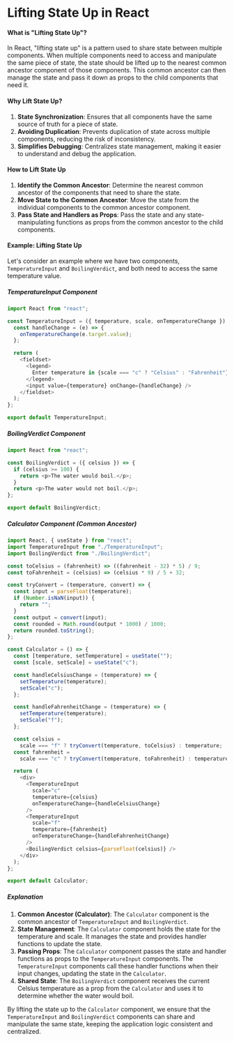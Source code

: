 # Lifting State Up in React

#### What is "Lifting State Up"?

In React, "lifting state up" is a pattern used to share state between multiple components. When multiple components need to access and manipulate the same piece of state, the state should be lifted up to the nearest common ancestor component of those components. This common ancestor can then manage the state and pass it down as props to the child components that need it.

#### Why Lift State Up?

1. **State Synchronization**: Ensures that all components have the same source of truth for a piece of state.
2. **Avoiding Duplication**: Prevents duplication of state across multiple components, reducing the risk of inconsistency.
3. **Simplifies Debugging**: Centralizes state management, making it easier to understand and debug the application.

#### How to Lift State Up

1. **Identify the Common Ancestor**: Determine the nearest common ancestor of the components that need to share the state.
2. **Move State to the Common Ancestor**: Move the state from the individual components to the common ancestor component.
3. **Pass State and Handlers as Props**: Pass the state and any state-manipulating functions as props from the common ancestor to the child components.

#### Example: Lifting State Up

Let's consider an example where we have two components, `TemperatureInput` and `BoilingVerdict`, and both need to access the same temperature value.

##### TemperatureInput Component

```javascript
import React from "react";

const TemperatureInput = ({ temperature, scale, onTemperatureChange }) => {
  const handleChange = (e) => {
    onTemperatureChange(e.target.value);
  };

  return (
    <fieldset>
      <legend>
        Enter temperature in {scale === "c" ? "Celsius" : "Fahrenheit"}:
      </legend>
      <input value={temperature} onChange={handleChange} />
    </fieldset>
  );
};

export default TemperatureInput;
```

##### BoilingVerdict Component

```javascript
import React from "react";

const BoilingVerdict = ({ celsius }) => {
  if (celsius >= 100) {
    return <p>The water would boil.</p>;
  }
  return <p>The water would not boil.</p>;
};

export default BoilingVerdict;
```

##### Calculator Component (Common Ancestor)

```javascript
import React, { useState } from "react";
import TemperatureInput from "./TemperatureInput";
import BoilingVerdict from "./BoilingVerdict";

const toCelsius = (fahrenheit) => ((fahrenheit - 32) * 5) / 9;
const toFahrenheit = (celsius) => (celsius * 9) / 5 + 32;

const tryConvert = (temperature, convert) => {
  const input = parseFloat(temperature);
  if (Number.isNaN(input)) {
    return "";
  }
  const output = convert(input);
  const rounded = Math.round(output * 1000) / 1000;
  return rounded.toString();
};

const Calculator = () => {
  const [temperature, setTemperature] = useState("");
  const [scale, setScale] = useState("c");

  const handleCelsiusChange = (temperature) => {
    setTemperature(temperature);
    setScale("c");
  };

  const handleFahrenheitChange = (temperature) => {
    setTemperature(temperature);
    setScale("f");
  };

  const celsius =
    scale === "f" ? tryConvert(temperature, toCelsius) : temperature;
  const fahrenheit =
    scale === "c" ? tryConvert(temperature, toFahrenheit) : temperature;

  return (
    <div>
      <TemperatureInput
        scale="c"
        temperature={celsius}
        onTemperatureChange={handleCelsiusChange}
      />
      <TemperatureInput
        scale="f"
        temperature={fahrenheit}
        onTemperatureChange={handleFahrenheitChange}
      />
      <BoilingVerdict celsius={parseFloat(celsius)} />
    </div>
  );
};

export default Calculator;
```

##### Explanation

1. **Common Ancestor (Calculator)**: The `Calculator` component is the common ancestor of `TemperatureInput` and `BoilingVerdict`.
2. **State Management**: The `Calculator` component holds the state for the temperature and scale. It manages the state and provides handler functions to update the state.
3. **Passing Props**: The `Calculator` component passes the state and handler functions as props to the `TemperatureInput` components. The `TemperatureInput` components call these handler functions when their input changes, updating the state in the `Calculator`.
4. **Shared State**: The `BoilingVerdict` component receives the current Celsius temperature as a prop from the `Calculator` and uses it to determine whether the water would boil.

By lifting the state up to the `Calculator` component, we ensure that the `TemperatureInput` and `BoilingVerdict` components can share and manipulate the same state, keeping the application logic consistent and centralized.
